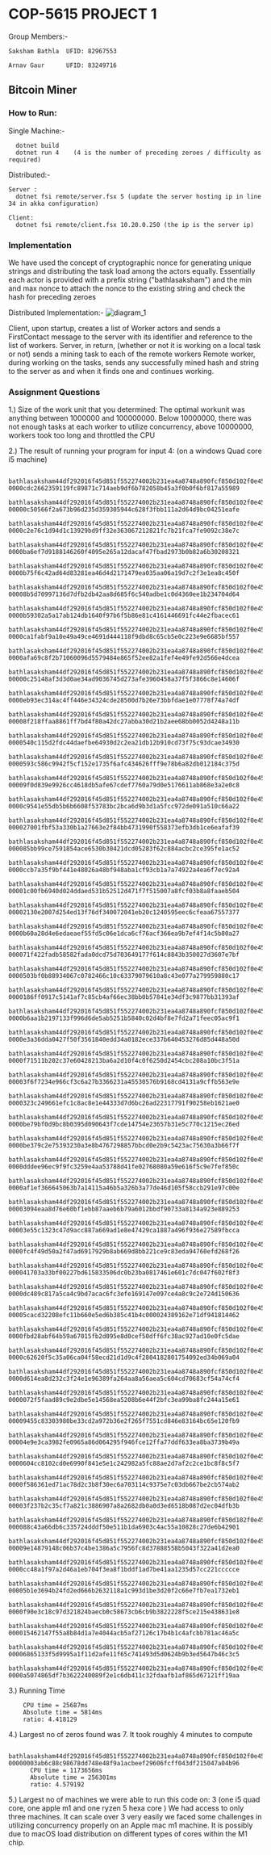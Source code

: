 # **COP-5615 PROJECT 1**

Group Members:- 

    Saksham Bathla  UFID: 82967553

    Arnav Gaur      UFID: 83249716


## **Bitcoin Miner**

### **How to Run:**

  Single Machine:-
    
      dotnet build
      dotnet run 4    (4 is the number of preceding zeroes / difficulty as required)
  
  Distributed:- 

    Server : 
      dotnet fsi remote/server.fsx 5 (update the server hosting ip in line 34 in akka configuration)
    
    Client:
      dotnet fsi remote/client.fsx 10.20.0.250 (the ip is the server ip)


### **Implementation**
  We have used the concept of cryptographic nonce for generating unique strings and distributing the task load among the actors equally.
  Essentially each actor is provided with a prefix string ("bathlasaksham") and the min and max nonce to attach the nonce to the existing string and check 
  the hash for preceding zeroes
  
  Distributed Implementation:-
 ![diagram_1](https://user-images.githubusercontent.com/24275651/134545918-1dd970e4-bd70-4fa6-b69d-3a2bf3dd4c16.jpg)
    
  Client, upon startup, creates a list of Worker actors and sends a FirstContact message to the server with its identifier and reference to the list of workers. 
  Server, in return, (whether or not it is working on a local task or not) sends a mining task to each of the remote workers
  Remote worker, during working on the tasks, sends any successfully mined hash and string to the server as and when it finds one and continues working. 

### **Assignment Questions**

  1.) Size of the work unit that you determined: The optimal workunit was anything between 1000000 and 100000000. Below 10000000, there was not enough tasks at each worker 
      to utilize concurrency, above 10000000, workers took too long and throttled the CPU
  
  2.) The result of running your program for input 4: (on a windows Quad core i5 machine)

        bathlasaksham44df292016f45d851f552274002b231ea4a8748a890fcf850d102f0e45c1f32231772 0000cdc2662359119fc89871c714aeb9df6b782058b45a3f0b0f6bf817a55989
        bathlasaksham44df292016f45d851f552274002b231ea4a8748a890fcf850d102f0e45c1f3223038959 00000c50566f2a673b96d235d359305944c628f3fbb111a2d64d9bc04251eafe
        bathlasaksham44df292016f45d851f552274002b231ea4a8748a890fcf850d102f0e45c1f3221550710 0000c2e76c1d94d1c13929bd9ff32e363067212821fc7b21fca7fe9092c38e7c
        bathlasaksham44df292016f45d851f552274002b231ea4a8748a890fcf850d102f0e45c1f3221550727 0000ba6ef7d9188146260f4095e265a12dacaf47fbad2973b0b82a6b30208321
        bathlasaksham44df292016f45d851f552274002b231ea4a8748a890fcf850d102f0e45c1f3222051772 0000b75f6c42ad64d83281ea46d4d2171479ea035aa06a19d7c2f3e1ea8c450f
        bathlasaksham44df292016f45d851f552274002b231ea4a8748a890fcf850d102f0e45c1f3223061217 00008b5d70997136d7dfb2db42aa8d685f6c540adbe1c0d4360ee1b234704d64
        bathlasaksham44df292016f45d851f552274002b231ea4a8748a890fcf850d102f0e45c1f322566990 0000b59302a5a17ab124db1640f97b6f5b86e81c4161446691fc44e2fbacec61
        bathlasaksham44df292016f45d851f552274002b231ea4a8748a890fcf850d102f0e45c1f3223566870 0000ca1fabf9a10e49a49ce4691d444118f9dbd8c65cb5e0c223e9e6685bf557
        bathlasaksham44df292016f45d851f552274002b231ea4a8748a890fcf850d102f0e45c1f3222073389 0000afa69c8f2b71060096d5579484e865f52ee82a1fef4e49fe92d566e4dcea
        bathlasaksham44df292016f45d851f552274002b231ea4a8748a890fcf850d102f0e45c1f3223580233 00000c25148af3d3d0ae34ad9036745d273afe3960458a37f5f3866c8e14606f
        bathlasaksham44df292016f45d851f552274002b231ea4a8748a890fcf850d102f0e45c1f3223600230 0000eb93ec314ac4ff446e34324cde28500d7b26e73bbfdae1e07778f74a74df
        bathlasaksham44df292016f45d851f552274002b231ea4a8748a890fcf850d102f0e45c1f322625441 00008f218ffaa8861ff7bd4f80a42dc27abba30d21b2aee68bb0052d4248a11b
        bathlasaksham44df292016f45d851f552274002b231ea4a8748a890fcf850d102f0e45c1f3223630960 0000540c115d2fdc44daefbe64930d2c2ea21db12b910cd73f75c93dcae34930
        bathlasaksham44df292016f45d851f552274002b231ea4a8748a890fcf850d102f0e45c1f322662354 0000593c586c9942f5cf152e1735f6afc434626fff9e78b6a82db012184c375d
        bathlasaksham44df292016f45d851f552274002b231ea4a8748a890fcf850d102f0e45c1f322162472 00009f0d839e9926cc4618db5afe67cdef7760a79d0e5176611ab868e3a2e0c8
        bathlasaksham44df292016f45d851f552274002b231ea4a8748a890fcf850d102f0e45c1f322169341 0000c9541e55db5b6b6608f53783bc2bca6d9b3d1a5fcc972de091a510c66a22
        bathlasaksham44df292016f45d851f552274002b231ea4a8748a890fcf850d102f0e45c1f3221677728 000027001fbf53a330b1a27663e2f84bb4731990f558373efb3db1ce6eafaf39
        bathlasaksham44df292016f45d851f552274002b231ea4a8748a890fcf850d102f0e45c1f3221186280 000085bb99ce7591854ace6530b30421dcd05283f62c884acbc2ce395fe1ac52
        bathlasaksham44df292016f45d851f552274002b231ea4a8748a890fcf850d102f0e45c1f3221197818 0000ccb7a35f9bf441e48026a48bf948aba1cf93cb1a7a74922a4ea6f7ec92a4
        bathlasaksham44df292016f45d851f552274002b231ea4a8748a890fcf850d102f0e45c1f3223695184 00001c00fb6940d024ddaed531b52512d471f7f515007a8fcf03b8a8faaeb504
        bathlasaksham44df292016f45d851f552274002b231ea4a8748a890fcf850d102f0e45c1f322203078 00002130e2007d254ed13f76df340072041eb20c1240595eec6cfeaa67557377
        bathlasaksham44df292016f45d851f552274002b231ea4a8748a890fcf850d102f0e45c1f322707607 0000b60a28d4e6edaeaef55fd5c06e1dca6cf76acf366ea9b7ef4f14c5b80a27
        bathlasaksham44df292016f45d851f552274002b231ea4a8748a890fcf850d102f0e45c1f3222715026 000071f422fadb58582fada0dcd75d703649177f614c8843b350027d3607e7bf
        bathlasaksham44df292016f45d851f552274002b231ea4a8748a890fcf850d102f0e45c1f322716447 0000503bf0b88934067c0782466c10c63379079610a8c43e077a279959880c17
        bathlasaksham44df292016f45d851f552274002b231ea4a8748a890fcf850d102f0e45c1f3221718304 0000186ff0917c5141af7c85cb4af66ec38bb0b57841e34df3c9877bb31393af
        bathlasaksham44df292016f45d851f552274002b231ea4a8748a890fcf850d102f0e45c1f3221722044 0000b6aa1b2197133f996d6de5ab5251b5840c02d4bf8e7fd2a71feec05ac9f1
        bathlasaksham44df292016f45d851f552274002b231ea4a8748a890fcf850d102f0e45c1f3223226852 0000e3a36dda0427f50f3561840edd34a0182ece337b640453276d85d448a50d
        bathlasaksham44df292016f45d851f552274002b231ea4a8748a890fcf850d102f0e45c1f3221249659 0000f71511b202c37e60428213ba6a2d10f4c0f6250d2454cbc208a10bc3f51a
        bathlasaksham44df292016f45d851f552274002b231ea4a8748a890fcf850d102f0e45c1f3222758339 00003f6f7234e966cf3c6a27b3366231a45530576b9168cd4131a9cffb563e9e
        bathlasaksham44df292016f45d851f552274002b231ea4a8748a890fcf850d102f0e45c1f3221269425 0000323c249661efc1c8ac8e1e44333d7d6bc26ad22317791f90258eb1621ae0
        bathlasaksham44df292016f45d851f552274002b231ea4a8748a890fcf850d102f0e45c1f322767106 0000be79bf0d9bc8b0395d090643f7cde14754e23657b31e5c770c1215ec26ed
        bathlasaksham44df292016f45d851f552274002b231ea4a8748a890fcf850d102f0e45c1f322269787 0000be379c2e75393230a3e8b4767298857bbcd0e2b9c5423ac75630a3b66f7f
        bathlasaksham44df292016f45d851f552274002b231ea4a8748a890fcf850d102f0e45c1f3221279907 0000dddee96ec9f9fc3259e4aa53788d41fe02768080a59e616f5c9e7fef850c
        bathlasaksham44df292016f45d851f552274002b231ea4a8748a890fcf850d102f0e45c1f322291347 0000af1ef366645063b7a14115a46b5a326b3a77de46d105f58ccb291e97c00e
        bathlasaksham44df292016f45d851f552274002b231ea4a8748a890fcf850d102f0e45c1f3221788019 00003094eaa8d76e60bf1ebb87aaeb6b79a6012bbdf90733a8134a923e889253
        bathlasaksham44df292016f45d851f552274002b231ea4a8748a890fcf850d102f0e45c1f322295139 00003e55c1323c47d9acc887a669ad1e8e47429ca1887a496f936e27589fbcca
        bathlasaksham44df292016f45d851f552274002b231ea4a8748a890fcf850d102f0e45c1f3221308975 0000fc4f49d50a2f47ad6917929b8ab669d8bb221ce9c83eda94760efd268f26
        bathlasaksham44df292016f45d851f552274002b231ea4a8748a890fcf850d102f0e45c1f3223807216 000041703a33bf00227bd615833506dc0b23ba0817461e601c7dc047f602f8f3
        bathlasaksham44df292016f45d851f552274002b231ea4a8748a890fcf850d102f0e45c1f3222819677 0000dc489c817a5ca4c9bd7acac6fc3efe169147e097ce4a8c9c2e724d150636
        bathlasaksham44df292016f45d851f552274002b231ea4a8748a890fcf850d102f0e45c1f322835491 00005cacd32208efc11b660e5ed6b385c41b4c000024389162e71df941814462
        bathlasaksham44df292016f45d851f552274002b231ea4a8748a890fcf850d102f0e45c1f3221854444 0000fbd28abf64b59a67015fb2d095e8d0cef50dff6fc38ac927ad10e0fc5dae
        bathlasaksham44df292016f45d851f552274002b231ea4a8748a890fcf850d102f0e45c1f3221857635 0000c62620f5c35a06ca04f58ecd21d1d9c4f2804182801754092ed34b069a04
        bathlasaksham44df292016f45d851f552274002b231ea4a8748a890fcf850d102f0e45c1f3223359446 0000d614ea8d232c3f24e1e96389fa264aa8a56aea5c604cd70683cf54a74cf4
        bathlasaksham44df292016f45d851f552274002b231ea4a8748a890fcf850d102f0e45c1f322374665 0000072f5faad89c9e2dbe5e14568ea5208b6e44f2bfc3ea99ba8fc244a15e61
        bathlasaksham44df292016f45d851f552274002b231ea4a8748a890fcf850d102f0e45c1f3221876811 00009455c83303980be33cd2a972b36e2f265f7551cd846e83164bc65e120fb9
        bathlasaksham44df292016f45d851f552274002b231ea4a8748a890fcf850d102f0e45c1f3223891706 00004e9e3ca3982fe0965a86d064295f946fce12ffa77ddf633ea8ba3739b49a
        bathlasaksham44df292016f45d851f552274002b231ea4a8748a890fcf850d102f0e45c1f3221420102 0000604cc8102cd0e6990f841e5e1c242982a5fc88ae2d7af2c2ce1bc8f8c5f7
        bathlasaksham44df292016f45d851f552274002b231ea4a8748a890fcf850d102f0e45c1f3222430670 0000f586361ed71ac78d2c3b8f30ec6a703114c9375e7c03db667be2cb574ab2
        bathlasaksham44df292016f45d851f552274002b231ea4a8748a890fcf850d102f0e45c1f322420995 00003f237b2c35cf7a821c3886907a8a2682db0a0d3ed6518b087d2ec04dfb3b
        bathlasaksham44df292016f45d851f552274002b231ea4a8748a890fcf850d102f0e45c1f3223913869 000088c43a66db6c335724dddf50e511b1da6903c4ac55a10828c27de6b42901
        bathlasaksham44df292016f45d851f552274002b231ea4a8748a890fcf850d102f0e45c1f3222931277 00009e14879148c06b37c4be1386a5c7956fc8d37888558b5043f322a41d2ea0
        bathlasaksham44df292016f45d851f552274002b231ea4a8748a890fcf850d102f0e45c1f322936752 0000cc48a1f97a2d46a1eb704f3ea8f1bddf1ad7be41aa1235d57cc221ccccce
        bathlasaksham44df292016f45d851f552274002b231ea4a8748a890fcf850d102f0e45c1f3222463457 00005b1e3694b24fd2ed666b2632118a1c993d1be3d20f2c66e7fb7ea1732eb1
        bathlasaksham44df292016f45d851f552274002b231ea4a8748a890fcf850d102f0e45c1f322483797 0000f90e3c18c97d321824baecb0c58673cb6cb9b3822228f5ce215e438631e8
        bathlasaksham44df292016f45d851f552274002b231ea4a8748a890fcf850d102f0e45c1f322498731 000015462147f55a8b84d1a7e4044acb5af27126c17b4b1c4afcbb781ac46a5c
        bathlasaksham44df292016f45d851f552274002b231ea4a8748a890fcf850d102f0e45c1f3223484306 00006865133f5d9995a1f11d2afe11f65c741493d5d0624b9b3ed5647b46c3c5
        bathlasaksham44df292016f45d851f552274002b231ea4a8748a890fcf850d102f0e45c1f322991528 0000a5074865df7b3622240089f2e1c6db411c32fdaafb1af865d67121ff19aa
        
        
   3.) Running Time
 
        CPU time = 25687ms
        Absolute time = 5814ms
        ratio: 4.418129
  
   4.) Largest no of zeros found was 7. It took roughly 4 minutes to compute

          bathlasaksham44df292016f45d851f552274002b231ea4a8748a890fcf850d102f0e45c1f322120669116 00000003ab6c88c98678dd748e48f9a1acbeef29606fcff043df215047a04b96
          CPU time = 1173656ms
          Absolute time = 256301ms
          ratio: 4.579192

   5.) Largest no of machines we were able to run this code on: 3 (one i5 quad core, one apple m1 and one ryzen 5 hexa core ) 
        We had access to only three machines. It can scale over 3 very easily
        we faced some challenges in utilizing concurrency properly on an Apple mac m1 machine. It is possibly due to macOS load
        distribution on different types of cores within the M1 chip. 
  
   

